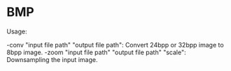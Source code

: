 # BMP
Usage:

-conv "input file path" "output file path": Convert 24bpp or 32bpp image to 8bpp image.
-zoom "input file path" "output file path" "scale": Downsampling the input image.
